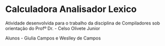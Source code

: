 # Calculadora Analisador Lexico
Atividade desenvolvida para o trabalho da disciplina de Compiladores sob orientação do Profº Dr. - Celso Olivete Junior

Alunos - Giulia Campos e Weslley de Campos

